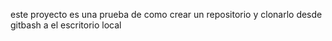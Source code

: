 este proyecto es una prueba de como crear un repositorio y clonarlo desde gitbash a el escritorio local